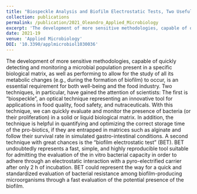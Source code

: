 ```yaml
---
title: "Biospeckle Analysis and Biofilm Electrostatic Tests, Two Useful Methods in Microbiology"
collection: publications
permalink: /publication/2021_Oleandro_Applied_Microbiology
excerpt: 'The development of more sensitive methodologies, capable of quickly detecting and monitoring a microbial population present in a specific biological matrix, as well as performing to allow for the study of all its metabolic changes (e.g., during the formation of biofilm) to occur, is an essential requirement for both well-being and the food industry. Two techniques, in particular, have gained the attention of scientists: The first is “biospeckle”, an optical technique representing an innovative tool for applications in food quality, food safety, and nutraceuticals. With this technique, we can quickly evaluate and monitor the presence of bacteria (or their proliferation) in a solid or liquid biological matrix. In addition, the technique is helpful in quantifying and optimizing the correct storage time of the pro-biotics, if they are entrapped in matrices such as alginate and follow their survival rate in simulated gastro-intestinal conditions. A second technique with great chances is the “biofilm electrostatic test” (BET). BET undoubtedly represents a fast, simple, and highly reproducible tool suitable for admitting the evaluation of the in vitro bacterial capacity in order to adhere through an electrostatic interaction with a pyro-electrified carrier after only 2 h of incubation. BET could represent the way for a quick and standardized evaluation of bacterial resistance among biofilm-producing microorganisms through a fast evaluation of the potential presence of the biofilm.'
date: 2021-19
venue: 'Applied Microbiology'
DOI: '10.3390/applmicrobiol1030036'
---
```

The development of more sensitive methodologies, capable of quickly detecting and monitoring a microbial population present in a specific biological matrix, as well as performing to allow for the study of all its metabolic changes (e.g., during the formation of biofilm) to occur, is an essential requirement for both well-being and the food industry. Two techniques, in particular, have gained the attention of scientists: The first is “biospeckle”, an optical technique representing an innovative tool for applications in food quality, food safety, and nutraceuticals. With this technique, we can quickly evaluate and monitor the presence of bacteria (or their proliferation) in a solid or liquid biological matrix. In addition, the technique is helpful in quantifying and optimizing the correct storage time of the pro-biotics, if they are entrapped in matrices such as alginate and follow their survival rate in simulated gastro-intestinal conditions. A second technique with great chances is the “biofilm electrostatic test” (BET). BET undoubtedly represents a fast, simple, and highly reproducible tool suitable for admitting the evaluation of the in vitro bacterial capacity in order to adhere through an electrostatic interaction with a pyro-electrified carrier after only 2 h of incubation. BET could represent the way for a quick and standardized evaluation of bacterial resistance among biofilm-producing microorganisms through a fast evaluation of the potential presence of the biofilm.
